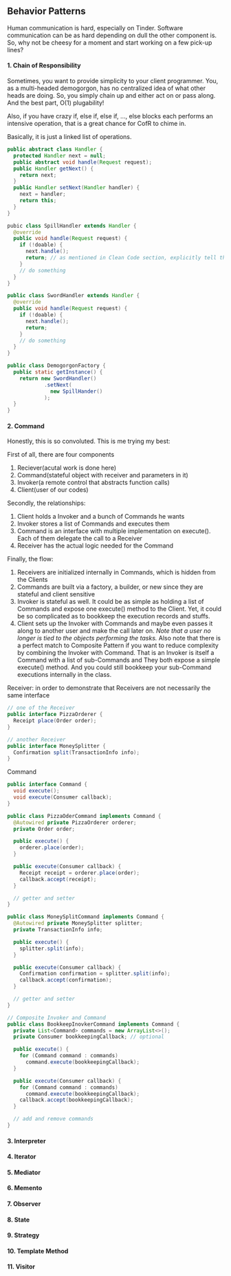 ## Behavior Patterns
Human communication is hard, especially on Tinder. Software communication can be as hard depending on dull the other component is. So, why not be cheesy for a moment and start working on a few pick-up lines?

#### 1. Chain of Responsibility
Sometimes, you want to provide simplicity to your client programmer. You, as a multi-headed demogorgon, has no centralized idea of what other heads are doing. So, you simply chain up and either act on or pass along. And the best part, O(1) plugability!

Also, if you have crazy if, else if, else if, ..., else blocks each performs an intensive operation, that is a great chance for CofR to chime in.

Basically, it is just a linked list of operations. 

```java
public abstract class Handler {
  protected Handler next = null;
  public abstract void handle(Request request);
  public Handler getNext() {
    return next;
  }
  public Handler setNext(Handler handler) {
    next = handler;
    return this;
  }
}

pubic class SpillHandler extends Handler {
  @override
  public void handle(Request request) {
    if (!doable) { 
      next.handle();
      return; // as mentioned in Clean Code section, explicitly tell the reader it ends here.
    }
    // do something
  }
}

public class SwordHandler extends Handler {
  @override
  public void handle(Request request) {
    if (!doable) { 
      next.handle();
      return;
    }
    // do something
  }
}

public class DemogorgonFactory {
  public static getInstance() {
    return new SwordHandler()
            .setNext(
              new SpillHander()
            );
  }
}
```

#### 2. Command
Honestly, this is so convoluted. This is me trying my best: 

First of all, there are four components
1. Reciever(acutal work is done here)
2. Command(stateful object with receiver and parameters in it)
3. Invoker(a remote control that abstracts function calls)
4. Client(user of our codes)

Secondly, the relationships:
1. Client holds a Invoker and a bunch of Commands he wants
2. Invoker stores a list of Commands and executes them
3. Command is an interface with multiple implementation on execute(). Each of them delegate the call to a Receiver
4. Receiver has the actual logic needed for the Command

Finally, the flow:
1. Receivers are initialized internally in Commands, which is hidden from the Clients
2. Commands are built via a factory, a builder, or new since they are stateful and client sensitive
3. Invoker is stateful as well. It could be as simple as holding a list of Commands and expose one execute() method to the Client. Yet, it could be so complicated as to bookkeep the execution records and stuffs.
4. Client sets up the Invoker with Commands and maybe even passes it along to another user and make the call later on.
*Note that a user no longer is tied to the objects performing the tasks.*
Also note that there is a perfect match to Composite Pattern if you want to reduce complexity by combining the Invoker with Command. That is an Invoker is itself a Command with a list of sub-Commands and They both expose a simple execute() method. And you could still bookkeep your sub-Command executions internally in the class.

Receiver: in order to demonstrate that Receivers are not necessarily the same interface
```java
// one of the Receiver
public interface PizzaOrderer {
  Receipt place(Order order);
}

// another Receiver
public interface MoneySplitter {
  Confirmation split(TransactionInfo info);
}
```

Command
```java
public interface Command {
  void execute();
  void execute(Consumer callback);
}

public class PizzaOderCommand implements Command {
  @Autowired private PizzaOrderer orderer;
  private Order order;

  public execute() {
    orderer.place(order);
  }

  public execute(Consumer callback) {
    Receipt receipt = orderer.place(order);
    callback.accept(receipt);
  }

  // getter and setter
}

public class MoneySplitCommand implements Command {
  @Autowired private MoneySplitter splitter;
  private TransactionInfo info;

  public execute() {
    splitter.split(info);
  }

  public execute(Consumer callback) {
    Confirmation confirmation = splitter.split(info);
    callback.accept(confirmation);
  }

  // getter and setter
}

// Composite Invoker and Command
public class BookkeepInovkerCommand implements Command {
  private List<Command> commands = new ArrayList<>();
  private Consumer bookkeepingCallback; // optional

  public execute() {
    for (Command command : commands)
      command.execute(bookkeepingCallback);
  }

  public execute(Consumer callback) {
    for (Command command : commands)
      command.execute(bookkeepingCallback);
    callback.accept(bookkeepingCallback);
  }

  // add and remove commands
}

```


#### 3. Interpreter
#### 4. Iterator
#### 5. Mediator
#### 6. Memento
#### 7. Observer
#### 8. State
#### 9. Strategy
#### 10. Template Method
#### 11. Visitor